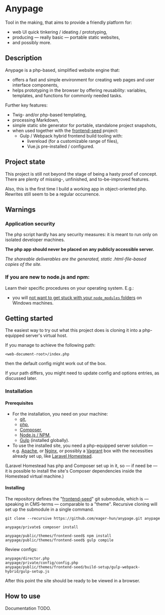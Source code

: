 # Anypage

Tool in the making, that aims to provide a friendly platform for:

- web UI quick tinkering / ideating / prototyping,
- producing — really basic — portable static websites,
- and possibly more.

## Description

Anypage is a php-based, simplified website engine that:

- offers a fast and simple environment for creating web pages and user interface
  components,
- helps prototyping in the browser by offering reusability: variables,
  templates, and functions for commonly needed tasks.

Further key features:

- Twig- and/or php-based templating,
- processing Markdown,
- simple static site generator for portable, standalone project snapshots,
- when used together with the [frontend-seed][frontend-seed-github] project:
    - Gulp / Webpack hybrid frontend build tooling with:
        - livereload (for a customizable range of files),
        - Vue.js pre-installed / configured.
        

## Project state

This project is still not beyond the stage of being a hasty proof of concept.
There are plenty of missing-, unfinished, and to-be-improved features.

Also, this is the first time I build a working app in object-oriented php.
Rewrites still seem to be a regular occurrence.


## Warnings

### Application security

The php script hardly has any security measures: it is meant to run only on
isolated developer machines.

**The php app should never be placed on any publicly accessible server.**

_The shareable deliverables are the generated, static .html-file-based copies
of the site._

### If you are new to node.js and npm:

Learn their specific procedures on your operating system. E.g.:

- you will [not want to get stuck with your `node_modules` folders][rimraf] on
  Windows machines.


## Getting started

The easiest way to try out what this project does is cloning it into
a php-equipped server's virtual host.

If you manage to achieve the following path:

    <web-document-root>/index.php

then the default config might work out of the box.

If your path differs, you might need to update config and options entries, as
discussed later.

### Installation

#### Prerequisites

- For the installation, you need on your machine:
    - [git][git],
    - [php][php],
    - [Composer][composer],
    - [Node.js / NPM][node],
    - [Gulp][gulp] (installed globally).
- To use the installed site, you need a php-equipped server solution — e.g.
[Apache][apache], or [Nginx][nginx], or possibly a [Vagrant][vagrant] box with
the necessities already set up, like [Laravel Homestead][homestead].
  
(Laravel Homestead has php and Composer set up in it, so — if need be — it is
possible to install the site's Composer dependencies inside the Homestead
virtual machine.)

#### Installing

The repository defines the "[frontend-seed][frontend-seed-github]"
git submodule, which is — speaking in CMS-terms — comparable to a "theme".
Recursive cloning will set up the submodule in a single command.

    git clone --recursive https://github.com/eager-hun/anypage.git anypage

    anypage/private$ composer install
    
    anypage/public/themes/frontend-seed$ npm install
    anypage/public/themes/frontend-seed$ gulp compile
    
Review configs:
    
    anypage/director.php
    anypage/private/config/config.php
    anypage/public/themes/frontend-seed/build-setup/gulp-webpack-hybrid/gulp-setup.js
    
After this point the site should be ready to be viewed in a browser.


## How to use

Documentation TODO.


[frontend-seed-github]: https://github.com/eager-hun/frontend-seed
[rimraf]: https://stackoverflow.com/questions/28175200/unable-to-delete-node-modules-folder-windows-7
[git]: https://git-scm.com/downloads
[php]: http://php.net/manual/en/install.php
[composer]: https://getcomposer.org/
[node]: https://nodejs.org/en/ 
[gulp]: https://github.com/gulpjs/gulp/blob/master/docs/getting-started.md
[apache]: https://httpd.apache.org/
[nginx]: https://www.nginx.com/resources/wiki/
[vagrant]: https://www.vagrantup.com/
[homestead]: https://laravel.com/docs/master/homestead 